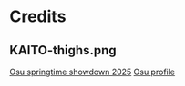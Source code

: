 # Credits
## KAITO-thighs.png 
[Osu springtime showdown 2025](https://osu.ppy.sh/home/news/2025-04-01-springtime-showdown-art-contest-results)
[Osu profile](https://osu.ppy.sh/users/13103233)

